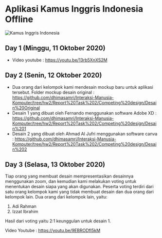 # Aplikasi Kamus Inggris Indonesia Offline #

![Kamus Inggris Indonesia](https://github.com/dhimasamri/Interaksi-Manusia-Komputer/blob/hw2/Report%20Task%201/pic1.PNG)

## Day 1 (Minggu, 11 Oktober 2020) ##
* Video youtube : https://youtu.be/13rb5XnXS2M

## Day 2 (Senin, 12 Oktober 2020) ##
* Dua orang dari kelompok kami mendesain mockup baru untuk aplikasi tersebut. Folder mockup desain original : https://github.com/dhimasamri/Interaksi-Manusia-Komputer/tree/hw2/Report%20Task%202/Competing%20design/Desain%20Original
* Desain 1 yang dibuat oleh Fernando menggunakan software Adobe XD : https://github.com/dhimasamri/Interaksi-Manusia-Komputer/tree/hw2/Report%20Task%202/Competing%20design/Desain%201
* Desain 2 yang dibuat oleh Ahmad Al Jufri menggunakan software canva : https://github.com/dhimasamri/Interaksi-Manusia-Komputer/tree/hw2/Report%20Task%202/Competing%20design/Desain%202

## Day 3 (Selasa, 13 Oktober 2020) ##
Tiap orang yang membuat desain mempresentasikan desainnya menggunakan zoom, dan kemudian kami melakukan voting untuk menentukan desain siapa yang akan digunakan. Peserta voting terdiri dari satu orang kelompok kami yang tidak membuat desain dan dua orang dari kelompok lain. Dua orang dari kelompok lain, yaitu:
1. Adi Rahman
2. Izzat Ibrahim

Hasil dari voting yaitu 2:1 keunggulan untuk desain 1. 

Video Youtube : https://youtu.be/9EBRODfI5kM
